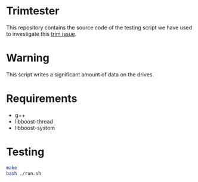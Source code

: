 # Trimtester
This repository contains the source code of the testing script we have used to investigate this [trim issue](https://blog.algolia.com/when-solid-state-drives-are-not-that-solid/).

# Warning
This script writes a significant amount of data on the drives.

# Requirements
* g++
* libboost-thread
* libboost-system

# Testing
```bash
make
bash ./run.sh
```
